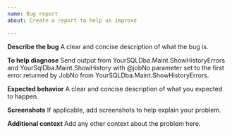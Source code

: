 ```yaml
---
name: Bug report
about: Create a report to help us improve

---
```


**Describe the bug**
A clear and concise description of what the bug is.

**To help diagnose**
Send output from YourSQLDba.Maint.ShowHistoryErrors and YourSqlDba.Maint.ShowHistory with @jobNo parameter set to the first error returned by JobNo from YourSQLDba.Maint.ShowHistoryErrors.

**Expected behavior**
A clear and concise description of what you expected to happen.

**Screenshots**
If applicable, add screenshots to help explain your problem.

**Additional context**
Add any other context about the problem here.
